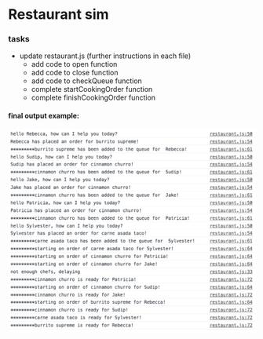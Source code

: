 # Restaurant sim

### tasks
- update restaurant.js (further instructions in each file)
	- add code to open function
	- add code to close function
	- add code to checkQueue function
	- complete startCookingOrder function
	- complete finishCookingOrder function

#### final output example: 

<img src="example.png">